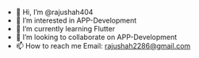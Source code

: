 - 👋 Hi, I’m @rajushah404
- 👀 I’m interested in APP-Development
- 🌱 I’m currently learning Flutter
- 💞️ I’m looking to collaborate on APP-Development
- 📫 How to reach me Email: rajushah2286@gmail.com

<!---
rajushah404/rajushah404 is a ✨ special ✨ repository because its `README.md` (this file) appears on your GitHub profile.
You can click the Preview link to take a look at your changes.
--->
